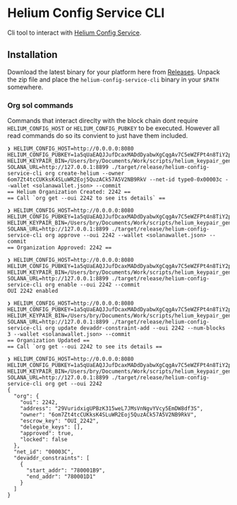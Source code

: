 # Helium Config Service CLI

Cli tool to interact with [Helium Config Service](https://github.com/helium/oracles/tree/main/iot_config).

## Installation

Download the latest binary for your platform here from
[Releases](https://github.com/helium/helium-config-service-cli/releases/latest). Unpack
the zip file and place the `helium-config-service-cli` binary in your `$PATH`
somewhere.

### Org sol commands

Commands that interact direclty with the block chain dont require `HELIUM_CONFIG_HOST` or `HELIUM_CONFIG_PUBKEY` to be executed. However all read commands do so its convient to just have them included.

```
❯ HELIUM_CONFIG_HOST=http://0.0.0.0:8080 HELIUM_CONFIG_PUBKEY=1a5qUaEAQJJufDcaxMADdDyabwXgCqgAv7C5eWZFPt4n8TiY2pV HELIUM_KEYPAIR_BIN=/Users/bry/Documents/Work/scripts/helium_keypair_gen/testnet_keypair.bin SOLANA_URL=http://127.0.0.1:8899 ./target/release/helium-config-service-cli org create-helium --owner 6om7Zt4tcCUKksK4SLuWR2Eoj5QuzACk57A5V2NB9RkV --net-id type0-0x00003c --wallet <solanawallet.json> --commit
== Helium Organization Created: 2242 ==
== Call `org get --oui 2242 to see its details` ==
```

```
❯ HELIUM_CONFIG_HOST=http://0.0.0.0:8080 HELIUM_CONFIG_PUBKEY=1a5qUaEAQJJufDcaxMADdDyabwXgCqgAv7C5eWZFPt4n8TiY2pV HELIUM_KEYPAIR_BIN=/Users/bry/Documents/Work/scripts/helium_keypair_gen/testnet_keypair.bin SOLANA_URL=http://127.0.0.1:8899 ./target/release/helium-config-service-cli org approve --oui 2242 --wallet <solanawallet.json> --commit
== Organization Approved: 2242 ==
```

```
❯ HELIUM_CONFIG_HOST=http://0.0.0.0:8080 HELIUM_CONFIG_PUBKEY=1a5qUaEAQJJufDcaxMADdDyabwXgCqgAv7C5eWZFPt4n8TiY2pV HELIUM_KEYPAIR_BIN=/Users/bry/Documents/Work/scripts/helium_keypair_gen/testnet_keypair.bin SOLANA_URL=http://127.0.0.1:8899 ./target/release/helium-config-service-cli org enable --oui 2242 --commit
OUI 2242 enabled
```

```
❯ HELIUM_CONFIG_HOST=http://0.0.0.0:8080 HELIUM_CONFIG_PUBKEY=1a5qUaEAQJJufDcaxMADdDyabwXgCqgAv7C5eWZFPt4n8TiY2pV HELIUM_KEYPAIR_BIN=/Users/bry/Documents/Work/scripts/helium_keypair_gen/testnet_keypair.bin SOLANA_URL=http://127.0.0.1:8899 ./target/release/helium-config-service-cli org update devaddr-constraint-add --oui 2242 --num-blocks 3 --wallet <solanawallet.json> --commit
== Organization Updated ==
== Call `org get --oui 2242 to see its details ==

❯ HELIUM_CONFIG_HOST=http://0.0.0.0:8080 HELIUM_CONFIG_PUBKEY=1a5qUaEAQJJufDcaxMADdDyabwXgCqgAv7C5eWZFPt4n8TiY2pV HELIUM_KEYPAIR_BIN=/Users/bry/Documents/Work/scripts/helium_keypair_gen/testnet_keypair.bin SOLANA_URL=http://127.0.0.1:8899 ./target/release/helium-config-service-cli org get --oui 2242
{
  "org": {
    "oui": 2242,
    "address": "29VuridxigUPBzK315weL7JMsVnNgvYVcy5EmDW8df3S",
    "owner": "6om7Zt4tcCUKksK4SLuWR2Eoj5QuzACk57A5V2NB9RkV",
    "escrow_key": "OUI_2242",
    "delegate_keys": [],
    "approved": true,
    "locked": false
  },
  "net_id": "00003C",
  "devaddr_constraints": [
    {
      "start_addr": "780001B9",
      "end_addr": "780001D1"
    }
  ]
}
```
